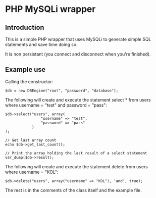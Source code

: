 PHP MySQLi wrapper
==================

Introduction
------------

This is a simple PHP wrapper that uses MySQLi to generate simple SQL statements and save time doing so. 

It is non persistant (you connect and disconnect when you're finished).

Example use
-----------

Calling the constructor:

	$db = new DBEngine("root", "password", "database");

The following will create and execute the statement select * from users where username = "test" and password = "pass":

	$db->select("users", array(
					"username" => "test",
					"password" => "pass"
				)
	);

	// Get last array count
	echo $db->get_last_count();

	// Print the array holding the last result of a select statement
	var_dump($db->result);

The following will create and execute the statement delete from users where username = "KOL":

	$db->delete("users", array("username" => "KOL"), 'and', true);

The rest is in the comments of the class itself and the example file.
